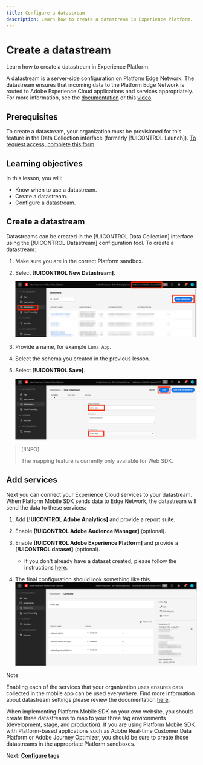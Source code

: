 ```yaml
---
title: Configure a datastream
description: Learn how to create a datastream in Experience Platform.
---
```


# Create a datastream

Learn how to create a datastream in Experience Platform. 

A datastream is a server-side configuration on Platform Edge Network.  The datastream ensures that incoming data to the Platform Edge Network is routed to Adobe Experience Cloud applications and services appropriately. For more information, see the [documentation](https://experienceleague.adobe.com/docs/experience-platform/edge/fundamentals/datastreams.html) or this [video](https://experienceleague.adobe.com/docs/platform-learn/data-collection/edge-network/configure-datastreams.html).

## Prerequisites

To create a datastream, your organization must be provisioned for this feature in the Data Collection interface (formerly [!UICONTROL Launch]). [To request access, complete this form](http://adobe.ly/websdkaccess).

## Learning objectives

In this lesson, you will:

* Know when to use a datastream.
* Create a datastream.
* Configure a datastream.

## Create a datastream

Datastreams can be created in the [!UICONTROL Data Collection] interface using the [!UICONTROL Datastream] configuration tool. To create a datastream:

1. Make sure you are in the correct Platform sandbox.
1. Select **[!UICONTROL New Datastream]**. 

    ![datastreams home](assets/mobile-datastream-new.png)

1. Provide a name, for example `Luma App`.
1. Select the schema you created in the previous lesson.
1. Select **[!UICONTROL Save]**.

    ![new datastreams](assets/mobile-datastream-name.png)

>[!INFO]
>
>The mapping feature is currently only available for Web SDK.


## Add services

Next you can connect your Experience Cloud services to your datastream. When Platform Mobile SDK sends data to Edge Network, the datastream will send the data to these services:

1. Add **[!UICONTROL Adobe Analytics]** and provide a report suite.

1. Enable **[!UICONTROL Adobe Audience Manager]** (optional).

1. Enable **[!UICONTROL Adobe Experience Platform]** and provide a **[!UICONTROL dataset]** (optional).
   * If you don't already have a dataset created, please follow the instructions [here](platform.md).

1. The final configuration should look something like this.
![datastream settings](assets/mobile-datastream-settings.png)


>[!NOTE]
>
>Enabling each of the services that your organization uses ensures data collected in the mobile app can be used everywhere. Find more information about datastream settings please review the documentation [here](https://experienceleague.adobe.com/docs/experience-platform/edge/fundamentals/datastreams.html#adobe-experience-platform-settings).

When implementing Platform Mobile SDK on your own website, you should create three datastreams to map to your three tag environments (development, stage, and production). If you are using Platform Mobile SDK with Platform-based applications such as Adobe Real-time Customer Data Platform or Adobe Journey Optimizer, you should be sure to create those datastreams in the appropriate Platform sandboxes.

Next: **[Configure tags](configure-tags.md)**
